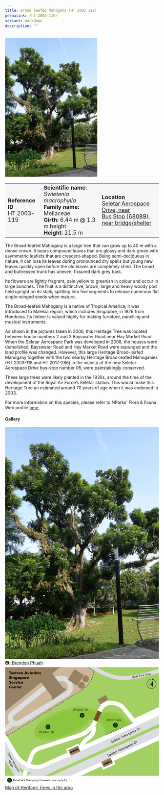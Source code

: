 ```yaml
---
title: Broad leafed Mahogany (HT 2003 119)
permalink: /ht-2003-119/
variant: markdown
description: ""
---
```

<div class="isomer-image-wrapper">
<img style="width: 60%" src="/images/Heritage_trees_photos/swimac_ht2003-119_habit.jpg">
</div><table style="minWidth: 100px; font-size: 18px; background: #F4F6F7">
<tbody><tr>
<td rowspan="1" colspan="1">
<strong>Reference ID</strong>
<br>HT 2003-119
</td>
<td rowspan="1" colspan="1">
	<strong>Scientific name:</strong> <em>Swietenia macrophylla</em>
<br><strong>Family name: </strong>Meliaceae
<br><strong>Girth: </strong>6.44 m @ 1.3 m height
<br><strong>Height: </strong>21.5 m
</td>
<td rowspan="1" colspan="1">
<strong>Location</strong><a href="https://www.onemap.gov.sg/?lat=1.4064330000012313&amp;lng=103.86670600000406">
 <br>Seletar Aerospace Drive, near<br>Bus Stop (68089), near bridge/shelter</a>
</td>
</tr>
</tbody>
</table>
<p>The Broad-leafed Mahogany is a large tree that can grow up to 40 m with a dense crown. It bears compound leaves that are glossy and dark green with asymmetric leaflets that are crescent-shaped. Being semi-deciduous in nature, it can lose its leaves during pronounced dry spells but young new leaves quickly open before the old leaves are completely shed. The broad and buttressed trunk has uneven, fissured dark grey bark.</p>

<p>Its flowers are lightly fragrant, pale yellow to greenish in colour and occur in large bunches. The fruit is a distinctive, brown, large and heavy woody pod held upright on its stalk, splitting into five segments to release numerous flat single-winged seeds when mature.</p>

<p>The Broad-leafed Mahogany is a native of Tropical America; it was introduced to Malesia region, which includes Singapore, in 1876 from Honduras. Its timber is valued highly for making furniture, panelling and musical instruments.</p>

<p>As shown in the pictures taken in 2006, this Heritage Tree was located between house numbers 2 and 3 Bayswater Road near Hay Market Road. When the Seletar Aerospace Park was developed in 2008, the houses were demolished, Bayswater Road and Hay Market Road were expunged and the land profile was changed. However, this large Heritage Broad-leafed Mahogany together with the two nearby Heritage Broad-leafed Mahoganies (HT 2003-118 and HT 2017-286) in the vicinity of the new Seletar Aerospace Drive bus-stop number 05, were painstakingly conserved.</p>

<p>These large trees were likely planted in the 1930s, around the time of the development of the Royal Air Force’s Seletar station. This would make this Heritage Tree an estimated around 70 years of age when it was endorsed in 2003.</p>

<p>For more information on this species, please refer to NParks' Flora &amp; Fauna Web profile <a href="https://www.nparks.gov.sg/florafaunaweb/flora/3/1/3150">here</a>.</p>

<h4><b>Gallery</b></h4>
<div class="isomer-card-grid">
<a href="/images/Heritage_trees_photos/swimac_ht2003-119_habit.jpg" class="isomer-card">
<div class="isomer-card-image">
<div class="isomer-image-wrapper"><img src="/images/Heritage_trees_photos/swimac_ht2003-119_habit.jpg"></div></div>
<div class="isomer-card-body"><div class="isomer-card-description">📷: Brendon Phuah</div></div></a>

<a href="/images/Heritage_trees_photos/HTmap_SADr.png" class="isomer-card">
<div class="isomer-card-image">
<div class="isomer-image-wrapper"><img src="/images/Heritage_trees_photos/HTmap_SADr.png"></div></div>
<div class="isomer-card-body"><div class="isomer-card-description">Map of Heritage Trees in the area</div></div></a></div>